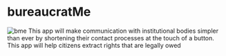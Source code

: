 # bureaucratMe

<img src="https://giphy.com/embed/FkuEPynohOdldm7BUD" alt="bme">
This app will make communication with institutional bodies simpler than ever by shortening their contact processes at the touch of a button. This app will help citizens extract rights that are legally owed
